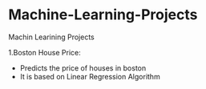 # Machine-Learning-Projects
Machin Learining Projects

1.Boston House Price:
 - Predicts the price of houses in boston
 - It is based on Linear Regression Algorithm
